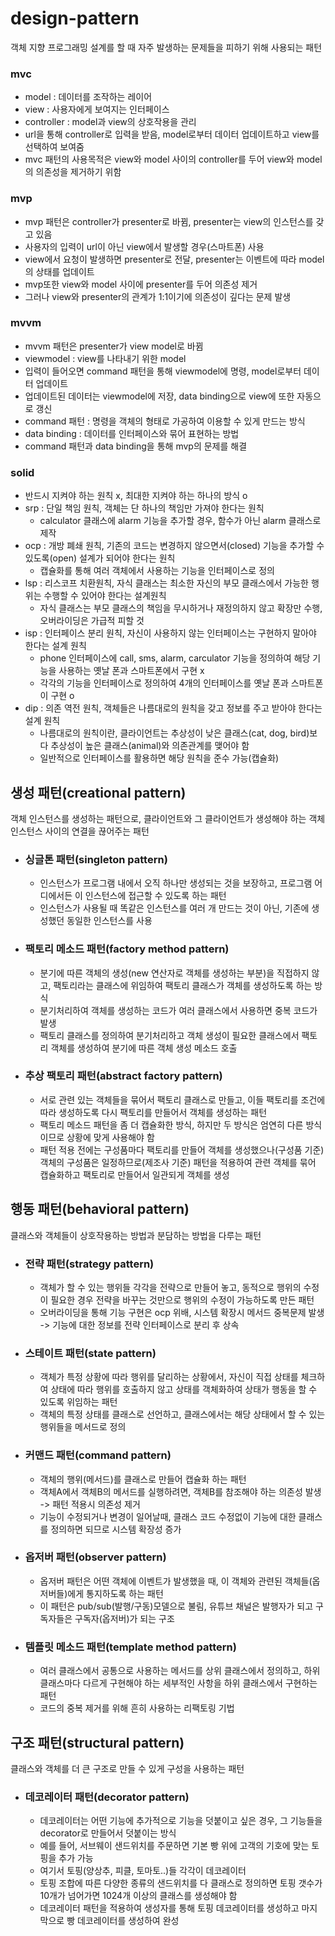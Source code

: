 # design-pattern
객체 지향 프로그래밍 설계를 할 때 자주 발생하는 문제들을 피하기 위해 사용되는 패턴

### mvc
- model : 데이터를 조작하는 레이어
- view : 사용자에게 보여지는 인터페이스
- controller : model과 view의 상호작용을 관리
- url을 통해 controller로 입력을 받음, model로부터 데이터 업데이트하고 view를 선택하여 보여줌
- mvc 패턴의 사용목적은 view와 model 사이의 controller를 두어 view와 model의 의존성을 제거하기 위함

### mvp
- mvp 패턴은 controller가 presenter로 바뀜, presenter는 view의 인스턴스를 갖고 있음
- 사용자의 입력이 url이 아닌 view에서 발생할 경우(스마트폰) 사용
- view에서 요청이 발생하면 presenter로 전달, presenter는 이벤트에 따라 model의 상태를 업데이트
- mvp또한 view와 model 사이에 presenter를 두어 의존성 제거
- 그러나 view와 presenter의 관계가 1:1이기에 의존성이 깊다는 문제 발생

### mvvm
- mvvm 패턴은 presenter가 view model로 바뀜
- viewmodel : view를 나타내기 위한 model
- 입력이 들어오면 command 패턴을 통해 viewmodel에 명령, model로부터 데이터 업데이트
- 업데이트된 데이터는 viewmodel에 저장, data binding으로 view에 또한 자동으로 갱신
- command 패턴 : 명령을 객체의 형태로 가공하여 이용할 수 있게 만드는 방식
- data binding : 데이터를 인터페이스와 묶어 표현하는 방법
- command 패턴과 data binding을 통해 mvp의 문제를 해결

### solid
- 반드시 지켜야 하는 원칙 x, 최대한 지켜야 하는 하나의 방식 o
- srp : 단일 책임 원칙, 객체는 단 하나의 책임만 가져야 한다는 원칙
  - calculator 클래스에 alarm 기능을 추가할 경우, 함수가 아닌 alarm 클래스로 제작
- ocp : 개방 폐쇄 원칙, 기존의 코드는 변경하지 않으면서(closed) 기능을 추가할 수 있도록(open) 설계가 되어야 한다는 원칙
  - 캡슐화를 통해 여러 객체에서 사용하는 기능을 인터페이스로 정의
- lsp : 리스코프 치환원칙, 자식 클래스는 최소한 자신의 부모 클래스에서 가능한 행위는 수행할 수 있어야 한다는 설계원칙
  - 자식 클래스는 부모 클래스의 책임을 무시하거나 재정의하지 않고 확장만 수행, 오버라이딩은 가급적 피할 것
- isp : 인터페이스 분리 원칙, 자신이 사용하지 않는 인터페이스는 구현하지 말아야 한다는 설계 원칙
  - phone 인터페이스에 call, sms, alarm, carculator 기능을 정의하여 해당 기능을 사용하는 옛날 폰과 스마트폰에서 구현 x
  - 각각의 기능을 인터페이스로 정의하여 4개의 인터페이스를 옛날 폰과 스마트폰이 구현 o
- dip : 의존 역전 원칙, 객체들은 나름대로의 원칙을 갖고 정보를 주고 받아야 한다는 설계 원칙
  - 나름대로의 원칙이란, 클라이언트는 추상성이 낮은 클래스(cat, dog, bird)보다 추상성이 높은 클래스(animal)와 의존관계를 맺어야 함
  - 일반적으로 인터페이스를 활용하면 해당 원칙을 준수 가능(캡슐화)

## 생성 패턴(creational pattern)
객체 인스턴스를 생성하는 패턴으로, 클라이언트와 그 클라이언트가 생성해야 하는 객체 인스턴스 사이의 연결을 끊어주는 패턴

- ### 싱글톤 패턴(singleton pattern)
  - 인스턴스가 프로그램 내에서 오직 하나만 생성되는 것을 보장하고, 프로그램 어디에서든 이 인스턴스에 접근할 수 있도록 하는 패턴
  - 인스턴스가 사용될 때 똑같은 인스턴스를 여러 개 만드는 것이 아닌, 기존에 생성했던 동일한 인스턴스를 사용

- ### 팩토리 메소드 패턴(factory method pattern)
  - 분기에 따른 객체의 생성(new 연산자로 객체를 생성하는 부분)을 직접하지 않고, 팩토리라는 클래스에 위임하여 팩토리 클래스가 객체를 생성하도록 하는 방식
  - 분기처리하여 객체를 생성하는 코드가 여러 클래스에서 사용하면 중복 코드가 발생
  - 팩토리 클래스를 정의하여 분기처리하고 객체 생성이 필요한 클래스에서 팩토리 객체를 생성하여 분기에 따른 객체 생성 메소드 호출

- ### 추상 팩토리 패턴(abstract factory pattern)
  - 서로 관련 있는 객체들을 묶어서 팩토리 클래스로 만들고, 이들 팩토리를 조건에 따라 생성하도록 다시 팩토리를 만들어서 객체를 생성하는 패턴
  - 팩토리 메소드 패턴을 좀 더 캡슐화한 방식, 하지만 두 방식은 엄연히 다른 방식이므로 상황에 맞게 사용해야 함
  - 패턴 적용 전에는 구성품마다 팩토리를 만들어 객체를 생성했으나(구성품 기준) 객체의 구성품은 일정하므로(제조사 기준) 패턴을 적용하여 관련 객체를 묶어 캡슐화하고 팩토리로 만들어서 일관되게 객체를 생성

## 행동 패턴(behavioral pattern)
클래스와 객체들이 상호작용하는 방법과 분담하는 방법을 다루는 패턴

- ### 전략 패턴(strategy pattern)
  - 객체가 할 수 있는 행위들 각각을 전략으로 만들어 놓고, 동적으로 행위의 수정이 필요한 경우 전략을 바꾸는 것만으로 행위의 수정이 가능하도록 만든 패턴
  - 오버라이딩을 통해 기능 구현은 ocp 위배, 시스템 확장시 메서드 중복문제 발생 -> 기능에 대한 정보를 전략 인터페이스로 분리 후 상속

- ### 스테이트 패턴(state pattern)
  - 객체가 특정 상황에 따라 행위를 달리하는 상황에서, 자신이 직접 상태를 체크하여 상태에 따라 행위를 호출하지 않고 상태를 객체화하여 상태가 행동을 할 수 있도록 위임하는 패턴
  - 객체의 특정 상태를 클래스로 선언하고, 클래스에서는 해당 상태에서 할 수 있는 행위들을 메서드로 정의

- ### 커맨드 패턴(command pattern)
  - 객체의 행위(메서드)를 클래스로 만들어 캡슐화 하는 패턴
  - 객체A에서 객체B의 메서드를 실행하려면, 객체B를 참조해야 하는 의존성 발생 -> 패턴 적용시 의존성 제거
  - 기능이 수정되거나 변경이 일어날때, 클래스 코드 수정없이 기능에 대한 클래스를 정의하면 되므로 시스템 확장성 증가

- ### 옵저버 패턴(observer pattern)
  - 옵저버 패턴은 어떤 객체에 이벤트가 발생했을 때, 이 객체와 관련된 객체들(옵저버들)에게 통지하도록 하는 패턴
  - 이 패턴은 pub/sub(발행/구동)모델으로 불림, 유튜브 채널은 발행자가 되고 구독자들은 구독자(옵저버)가 되는 구조

- ### 템플릿 메소드 패턴(template method pattern)
  - 여러 클래스에서 공통으로 사용하는 메서드를 상위 클래스에서 정의하고, 하위 클래스마다 다르게 구현해야 하는 세부적인 사항을 하위 클래스에서 구현하는 패턴
  - 코드의 중복 제거를 위해 흔히 사용하는 리팩토링 기법

## 구조 패턴(structural pattern)
클래스와 객체를 더 큰 구조로 만들 수 있게 구성을 사용하는 패턴

- ### 데코레이터 패턴(decorator pattern)
  - 데코레이터는 어떤 기능에 추가적으로 기능을 덧붙이고 싶은 경우, 그 기능들을 decorator로 만들어서 덧붙이는 방식
  - 예를 들어, 서브웨이 샌드위치를 주문하면 기본 빵 위에 고객의 기호에 맞는 토핑을 추가 가능
  - 여기서 토핑(양상추, 피클, 토마토..)들 각각이 데코레이터
  - 토핑 조합에 따른 다양한 종류의 샌드위치를 다 클래스로 정의하면 토핑 갯수가 10개가 넘어가면 1024개 이상의 클래스를 생성해야 함
  - 데코레이터 패턴을 적용하여 생성자를 통해 토핑 데코레이터를 생성하고 마지막으로 빵 데코레이터를 생성하여 완성
